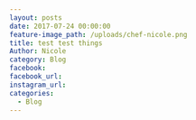 ```yaml
---
layout: posts
date: 2017-07-24 00:00:00
feature-image_path: /uploads/chef-nicole.png
title: test test things
Author: Nicole
category: Blog
facebook:
facebook_url:
instagram_url:
categories:
  - Blog
---
```

